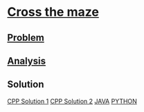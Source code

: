 # [Cross the maze](https://codingcompetitions.withgoogle.com/kickstart/round/0000000000434ba1/00000000004347b2)

## [Problem](PROBLEM.rst)

## [Analysis](ANALYSIS.rst)

## Solution
[CPP Solution 1](Solution1.cpp)
[CPP Solution 2](Solution2.cpp)
[JAVA](Solution.java)
[PYTHON](Solution.py)
